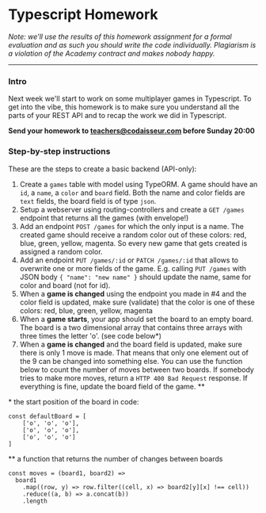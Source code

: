 # Typescript Homework

_Note: we'll use the results of this homework assignment for a formal evaluation and as such you should write the code individually. Plagiarism is a violation of the Academy contract and makes nobody happy._

***

### Intro

Next week we'll start to work on some multiplayer games in Typescript. To get into the vibe, this homework is to make sure you understand all the parts of your REST API and to recap the work we did in Typescript.

**Send your homework to teachers@codaisseur.com before Sunday 20:00**

### Step-by-step instructions

These are the steps to create a basic backend (API-only):

1. Create a `games` table with model using TypeORM. A game should have an `id`, a `name`, a `color` and `board` field. Both the name and color fields are `text` fields, the board field is of type `json`.
2. Setup a webserver using routing-controllers and create a `GET /games` endpoint that returns all the games (with envelope!)
3. Add an endpoint `POST /games` for which the only input is a name. The created game should receive a random color out of these colors: red, blue, green, yellow, magenta. So every new game that gets created is assigned a random color.
4. Add an endpoint `PUT /games/:id` or `PATCH /games/:id` that allows to overwrite one or more fields of the game. E.g. calling `PUT /games` with JSON body `{ "name": "new name" }` should update the name, same for color and board (not for id).
5. When a **game is changed** using the endpoint you made in #4 and the color field is updated, make sure (validate) that the color is one of these colors: red, blue, green, yellow, magenta
6. When a **game starts**, your app should set the board to an empty board. The board is a two dimensional array that contains three arrays with three times the letter 'o'. (see code below\*)
7. When a **game is changed** and the board field is updated, make sure there is only 1 move is made. That means that only one element out of the 9 can be changed into something else. You can use the function below to count the number of moves between two boards. If somebody tries to make more moves, return a `HTTP 400 Bad Request` response. If everything is fine, update the board field of the game.  \*\*


\* the start position of the board in code:

```
const defaultBoard = [
	['o', 'o', 'o'],
	['o', 'o', 'o'],
	['o', 'o', 'o']
]
```

\*\* a function that returns the number of changes between boards

```
const moves = (board1, board2) =>
  board1
    .map((row, y) => row.filter((cell, x) => board2[y][x] !== cell))
    .reduce((a, b) => a.concat(b))
    .length
```
